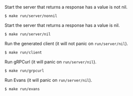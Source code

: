 Start the server that returns a response has a value is not nil.
``` bash
$ make run/server/nonnil
```

Start the server that returns a response has a value is nil.
``` bash
$ make run/server/nil
```

Run the generated client (it will not panic on `run/server/nil`).
``` bash
$ make run/client
```

Run gRPCurl (it will panic on `run/server/nil`).
``` bash
$ make run/grpcurl
```

Run Evans (it will panic on `run/server/nil`).
``` bash
$ make run/evans
```
